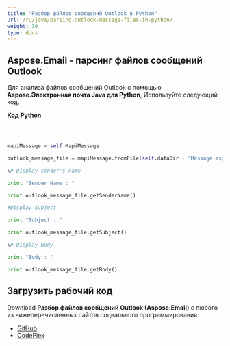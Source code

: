 ```yaml
---
title: "Разбор файлов сообщений Outlook в Python"
url: /ru/java/parsing-outlook-message-files-in-python/
weight: 30
type: docs
---
```


## **Aspose.Email - парсинг файлов сообщений Outlook**
Для анализа файлов сообщений Outlook с помощью **Aspose.Электронная почта Java для Python**, Используйте следующий код.

**Код Python**

```python



mapiMessage = self.MapiMessage

outlook_message_file = mapiMessage.fromFile(self.dataDir + "Message.msg")

\# Display sender's name

print "Sender Name : "

print outlook_message_file.getSenderName()

#Display Subject

print "Subject : "

print outlook_message_file.getSubject()

\# Display Body

print "Body : "

print outlook_message_file.getBody()

```
## **Загрузить рабочий код**
Download **Разбор файлов сообщений Outlook (Aspose.Email)** с любого из нижеперечисленных сайтов социального программирования:

- [GitHub](https://github.com/aspose-email/Aspose.Email-for-Java/releases/tag/Aspose.Email_Java_for_Python-v1.0)
- [CodePlex](http://asposeemailjavapython.codeplex.com/releases/)
